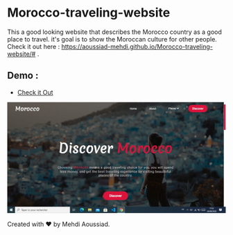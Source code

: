 # Morocco-traveling-website
This a good looking website that describes the Morocco country as a good place to travel. it's goal is to show the Moroccan culture for other people.
Check it out here : https://aoussiad-mehdi.github.io/Morocco-traveling-website/# .

## Demo : 
- [Check it Out](https://aoussiad-mehdi.github.io/Morocco-traveling-website/index.html#)

![](images/hero.jpg)

Created with ❤️ by Mehdi Aoussiad.

